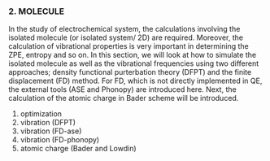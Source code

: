 ### 2. **MOLECULE**

In the study of electrochemical system, the calculations involving the isolated molecule (or isolated system/ 2D) are required.
Moreover, the calculation of vibrational properties is very important in determining the ZPE, entropy and so on.
In this section, we will look at how to simulate the isolated molecule as well as the vibrational frequencies using
two different approaches; density functional purterbation theory (DFPT) and the finite displacement (FD) method.
For FD, which is not directly implemented in QE, the external tools (ASE and Phonopy) are introduced here.
Next, the calculation of the atomic charge in Bader scheme will be introduced.

1) optimization
2) vibration (DFPT)
3) vibration (FD-ase)
4) vibration (FD-phonopy)
5) atomic charge (Bader and Lowdin)
